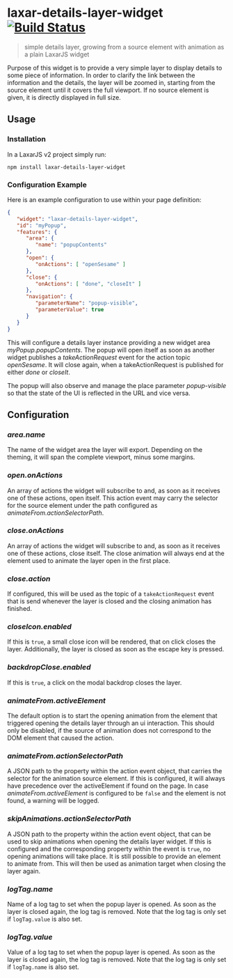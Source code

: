 # laxar-details-layer-widget [![Build Status](https://travis-ci.org/LaxarJS/laxar-details-layer-widget.svg?branch=master)](https://travis-ci.org/LaxarJS/laxar-details-layer-widget)

> simple details layer, growing from a source element with animation as a plain LaxarJS widget

Purpose of this widget is to provide a very simple layer to display details to some piece of information.
In order to clarify the link between the information and the details, the layer will be zoomed in, starting from the source element until it covers the full viewport.
If no source element is given, it is directly displayed in full size.


## Usage

### Installation

In a LaxarJS v2 project simply run:

```console
npm install laxar-details-layer-widget
```

### Configuration Example

Here is an example configuration to use within your page definition:

```json
{
   "widget": "laxar-details-layer-widget",
   "id": "myPopup",
   "features": {
      "area": {
         "name": "popupContents"
      },
      "open": {
         "onActions": [ "openSesame" ]
      },
      "close": {
         "onActions": [ "done", "closeIt" ]
      },
      "navigation": {
         "parameterName": "popup-visible",
         "parameterValue": true
      }
   }
}
```

This will configure a details layer instance providing a new widget area *myPopup.popupContents*.
The popup will open itself as soon as another widget publishes a *takeActionRequest* event for the action topic *openSesame*.
It will close again, when a takeActionRequest is published for either *done* or *closeIt*.

The popup will also observe and manage the place parameter *popup-visible* so that the state of the UI is reflected in the URL and vice versa.


## Configuration

### *area.name*

The name of the widget area the layer will export.
Depending on the theming, it will span the complete viewport, minus some margins.


### *open.onActions*

An array of actions the widget will subscribe to and, as soon as it receives one of these actions, open itself.
This action event may carry the selector for the source element under the path configured as *animateFrom.actionSelectorPath*.


### *close.onActions*

An array of actions the widget will subscribe to and, as soon as it receives one of these actions, close itself.
The close animation will always end at the element used to animate the layer open in the first place.


### *close.action*

If configured, this will be used as the topic of a `takeActionRequest` event that is send whenever the layer is closed and the closing animation has finished.


### *closeIcon.enabled*

If this is `true`, a small close icon will be rendered, that on click closes the layer.
Additionally, the layer is closed as soon as the escape key is pressed.


### *backdropClose.enabled*

If this is `true`, a click on the modal backdrop closes the layer.


### *animateFrom.activeElement*

The default option is to start the opening animation from the element that triggered opening the details layer through an ui interaction.
This should only be disabled, if the source of animation does not correspond to the DOM element that caused the action.


### *animateFrom.actionSelectorPath*

A JSON path to the property within the action event object, that carries the selector for the animation source element.
If this is configured, it will always have precedence over the activeElement if found on the page.
In case *animateFrom.activeElement* is configured to be `false` and the element is not found, a warning will be logged.


### *skipAnimations.actionSelectorPath*

A JSON path to the property within the action event object, that can be used to skip animations when opening the details layer widget.
If this is configured and the corresponding property within the event is `true`, no opening animations will take place.
It is still possible to provide an element to animate from.
This will then be used as animation target when closing the layer again.


### *logTag.name*

Name of a log tag to set when the popup layer is opened.
As soon as the layer is closed again, the log tag is removed.
Note that the log tag is only set if `logTag.value` is also set.


### *logTag.value*

Value of a log tag to set when the popup layer is opened.
As soon as the layer is closed again, the log tag is removed.
Note that the log tag is only set if `logTag.name` is also set.
